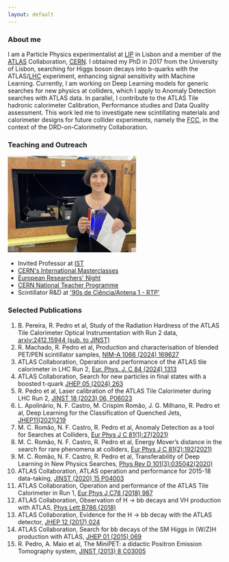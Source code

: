 ```yaml
---
layout: default
---
```


### About me

I am a Particle Physics experimentalist at [LIP](https://www.lip.pt/) in Lisbon and a member of the [ATLAS](https://atlas.cern/) Collaboration, [CERN](https://cern.ch/). I obtained my PhD in 2017 from the University of Lisbon, searching for Higgs boson decays into b-quarks with the ATLAS/[LHC](https://home.cern/science/accelerators/large-hadron-collider) experiment, enhancing signal sensitivity with Machine Learning. Currently, I am working on Deep Learning models for generic searches for new physics at colliders, which I apply to Anomaly Detection searches with ATLAS data. In parallel, I contribute to the ATLAS Tile hadronic calorimeter Calibration, Performance studies and Data Quality assessment. This work led me to investigate new scintillating materials and calorimeter designs for future collider experiments, namely the [FCC](https://fcc.web.cern.ch), in the context of the DRD-on-Calorimetry Collaboration.

### Teaching and Outreach

<img src="./IMG_2012.jpg" width="300">

 - Invited Professor at [IST](https://tecnico.ulisboa.pt/pt/)
 - [CERN's International Masterclasses](https://ippog.org/imc-international-masterclasses)
 - [European Researchers' Night](https://noitedosinvestigadores.org)
 - [CERN National Teacher Programme](https://teachers.cern/national-teacher-programmes)
 - Scintillator R&D at ['90s de Ciência/Antena 1 - RTP'](https://www.rtp.pt/play/p2936/e665190/90-segundos-ciencia)



### Selected Publications
1. B. Pereira, R. Pedro et al, Study of the Radiation Hardness of the ATLAS Tile Calorimeter Optical Instrumentation with Run 2 data, [arxiv:2412.15944 (sub. to JINST)](https://arxiv.org/pdf/2412.15944) 
1. R. Machado, R. Pedro et al, Production and characterisation of blended PET/PEN scintillator samples, [NIM-A 1066 (2024) 169627](https://www.sciencedirect.com/science/article/pii/S0168900224005539?via%3Dihub)
1. ATLAS Collaboration, Operation and performance of the ATLAS tile calorimeter in LHC Run 2, [Eur. Phys. J. C 84 (2024) 1313](https://link.springer.com/article/10.1140/epjc/s10052-024-13151-4)
1. ATLAS Collaboration, Search for new particles in final states with a boosted t-quark [JHEP 05 (2024) 263](https://link.springer.com/article/10.1007/JHEP05(2024)263)
1. R. Pedro et al, Laser calibration of the ATLAS Tile Calorimeter during LHC Run 2, [JINST 18 (2023) 06, P06023](https://iopscience.iop.org/article/10.1088/1748-0221/18/06/P06023/pdf)
1. L. Apolinário, N. F. Castro, M. Crispim Romão, J. G. Milhano, R. Pedro et al, Deep Learning for the Classification of Quenched Jets, [JHEP11(2021)219](https://link.springer.com/article/10.1007/JHEP11(2021)219)
1. M. C. Romão, N. F. Castro, R. Pedro et al, Anomaly Detection as a tool for Searches at Colliders, [Eur Phys J C 81(1):27(2021)](https://link.springer.com/article/10.1140/epjc/s10052-020-08807-w)
1. M. C. Romão, N. F. Castro, R. Pedro et al, Energy Mover’s distance in the search for rare phenomena at colliders, [Eur Phys J C 81(2):192(2021)](https://link.springer.com/article/10.1140/epjc/s10052-021-08891-6)
1. M. C. Romão, N. F. Castro, R. Pedro et al, Transferability of Deep Learning in New Physics Searches, [Phys Rev D 101(3):035042(2020)](https://journals.aps.org/prd/pdf/10.1103/PhysRevD.101.035042)
1. ATLAS Collaboration, ATLAS operation and performance for 2015-18 data-taking, [JINST (2020) 15 P04003](https://iopscience.iop.org/article/10.1088/1748-0221/15/04/P04003)
1. ATLAS Collaboration, Operation and performance of the ATLAS Tile Calorimeter in Run 1, [Eur Phys J C78 (2018) 987](https://link.springer.com/article/10.1140/epjc/s10052-018-6374-z)
1. ATLAS Collaboration, Observation of H → bb decays and VH production with ATLAS, [Phys Lett B786 (2018)](https://www.sciencedirect.com/science/article/pii/S0370269318307056)
1. ATLAS Collaboration, Evidence for the H → bb decay with the ATLAS detector, [JHEP 12 (2017) 024](https://link.springer.com/article/10.1007/JHEP12(2017)024)
1. ATLAS Collaboration, Search for bb decays of the SM Higgs in (W/Z)H production with ATLAS, [JHEP 01 (2015) 069](https://link.springer.com/article/10.1007/JHEP01(2015)069)
1. R. Pedro, A. Maio et al, The MiniPET: a didactic Positron Emission Tomography system, [JINST (2013) 8 C03005](https://iopscience.iop.org/article/10.1088/1748-0221/8/03/C03005/pdf)